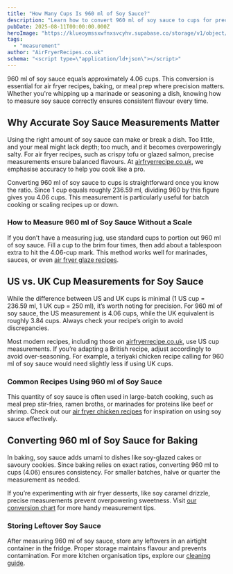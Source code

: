 ```yaml
---
title: "How Many Cups Is 960 ml of Soy Sauce?"
description: "Learn how to convert 960 ml of soy sauce to cups for precise cooking and baking. Perfect for air fryer recipes and meal prep!"
pubDate: 2025-08-11T00:00:00.000Z
heroImage: "https://klueoymssxwfnxsvcyhv.supabase.co/storage/v1/object/public/md/how-many-cups-is-960-ml-of-soy-sauce-566cfb78.webp"
tags:
  - "measurement"
author: "AirFryerRecipes.co.uk"
schema: "<script type=\"application/ld+json\"></script>"
---
```


<p>960 ml of soy sauce equals approximately 4.06 cups. This conversion is essential for air fryer recipes, baking, or meal prep where precision matters. Whether you're whipping up a marinade or seasoning a dish, knowing how to measure soy sauce correctly ensures consistent flavour every time.</p>

<h2>Why Accurate Soy Sauce Measurements Matter</h2>  
<p>Using the right amount of soy sauce can make or break a dish. Too little, and your meal might lack depth; too much, and it becomes overpoweringly salty. For air fryer recipes, such as crispy tofu or glazed salmon, precise measurements ensure balanced flavours. At <a href=https://www.airfryerrecipe.co.uk/>airfryerrecipe.co.uk</a>, we emphasise accuracy to help you cook like a pro.</p>  

<p>Converting 960 ml of soy sauce to cups is straightforward once you know the ratio. Since 1 cup equals roughly 236.59 ml, dividing 960 by this figure gives you 4.06 cups. This measurement is particularly useful for batch cooking or scaling recipes up or down.</p>  

<h3>How to Measure 960 ml of Soy Sauce Without a Scale</h3>  
<p>If you don’t have a measuring jug, use standard cups to portion out 960 ml of soy sauce. Fill a cup to the brim four times, then add about a tablespoon extra to hit the 4.06-cup mark. This method works well for marinades, sauces, or even <a href=https://www.airfryerrecipe.co.uk/recipes>air fryer glaze recipes</a>.</p>  

<h2>US vs. UK Cup Measurements for Soy Sauce</h2>  
<p>While the difference between US and UK cups is minimal (1 US cup = 236.59 ml, 1 UK cup = 250 ml), it’s worth noting for precision. For 960 ml of soy sauce, the US measurement is 4.06 cups, while the UK equivalent is roughly 3.84 cups. Always check your recipe’s origin to avoid discrepancies.</p>  

<p>Most modern recipes, including those on <a href=https://www.airfryerrecipe.co.uk/>airfryerrecipe.co.uk</a>, use US cup measurements. If you’re adapting a British recipe, adjust accordingly to avoid over-seasoning. For example, a teriyaki chicken recipe calling for 960 ml of soy sauce would need slightly less if using UK cups.</p>  

<h3>Common Recipes Using 960 ml of Soy Sauce</h3>  
<p>This quantity of soy sauce is often used in large-batch cooking, such as meal prep stir-fries, ramen broths, or marinades for proteins like beef or shrimp. Check out our <a href=https://www.airfryerrecipe.co.uk/recipe-category/chicken>air fryer chicken recipes</a> for inspiration on using soy sauce effectively.</p>  

<h2>Converting 960 ml of Soy Sauce for Baking</h2>  
<p>In baking, soy sauce adds umami to dishes like soy-glazed cakes or savoury cookies. Since baking relies on exact ratios, converting 960 ml to cups (4.06) ensures consistency. For smaller batches, halve or quarter the measurement as needed.</p>  

<p>If you’re experimenting with air fryer desserts, like soy caramel drizzle, precise measurements prevent overpowering sweetness. Visit <a href=https://www.airfryerrecipe.co.uk/air-fryer-conversion-chart>our conversion chart</a> for more handy measurement tips.</p>  

<h3>Storing Leftover Soy Sauce</h3>  
<p>After measuring 960 ml of soy sauce, store any leftovers in an airtight container in the fridge. Proper storage maintains flavour and prevents contamination. For more kitchen organisation tips, explore our <a href=https://www.airfryerrecipe.co.uk/air-fryer-cleaner>cleaning guide</a>.</p>